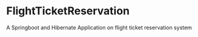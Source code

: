 # FlightTicketReservation
A Springboot and Hibernate Application on flight ticket reservation system
